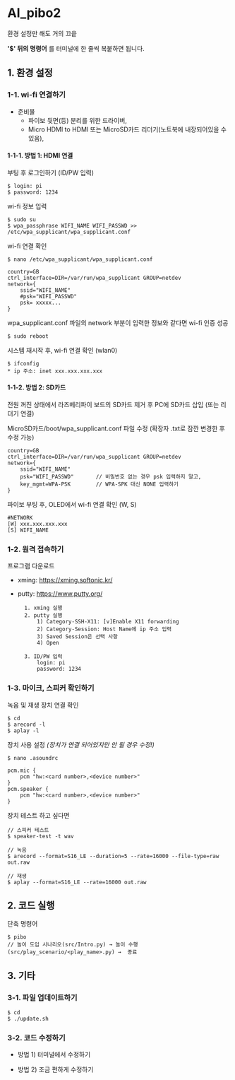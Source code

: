 

# AI_pibo2

환경 설정만 해도 거의 끄읕

**'$' 뒤의 명령어** 를 터미널에 한 줄씩 복붙하면 됩니다.


## 1. 환경 설정

### 1-1. wi-fi 연결하기

* 준비물
    * 파이보 뒷면(등) 분리를 위한 드라이버, 
    * Micro HDMI to HDMI 또는 MicroSD카드 리더기(노트북에 내장되어있을 수 있음), 

#### 1-1-1. 방법 1: HDMI 연결

부팅 후 로그인하기 (ID/PW 입력)

    $ login: pi
    $ password: 1234

wi-fi 정보 입력

	$ sudo su
	$ wpa_passphrase WIFI_NAME WIFI_PASSWD >> /etc/wpa_supplicant/wpa_supplicant.conf 

wi-fi 연결 확인

	$ nano /etc/wpa_supplicant/wpa_supplicant.conf
	 
	country=GB 
	ctrl_interface=DIR=/var/run/wpa_supplicant GROUP=netdev
	network={
        ssid="WIFI_NAME"
        #psk="WIFI_PASSWD"
        psk= xxxxx...
    }
    
wpa_supplicant.conf 파일의 network 부분이 입력한 정보와 같다면 wi-fi 인증 성공 

	$ sudo reboot

시스템 재시작 후, wi-fi 연결 확인 (wlan0)
	
	$ ifconfig	
	* ip 주소: inet xxx.xxx.xxx.xxx	


#### 1-1-2. 방법 2: SD카드

전원 꺼진 상태에서 라즈베리파이 보드의 SD카드 제거 후
PC에 SD카드 삽입 (또는 리더기 연결)

MicroSD카드/boot/wpa_supplicant.conf 파일 수정
(확장자 .txt로 잠깐 변경한 후 수정 가능)

	country=GB 
	ctrl_interface=DIR=/var/run/wpa_supplicant GROUP=netdev
	network={
        ssid="WIFI_NAME"
        psk="WIFI_PASSWD"       // 비밀번호 없는 경우 psk 입력하지 말고,
        key_mgmt=WPA-PSK        // WPA-SPK 대신 NONE 입력하기
    }

파이보 부팅 후, OLED에서 wi-fi 연결 확인 (W, S)
	
	#NETWORK	
	[W] xxx.xxx.xxx.xxx
	[S] WIFI_NAME
  

### 1-2. 원격 접속하기	

프로그램 다운로드

* xming: https://xming.softonic.kr/
* putty: https://www.putty.org/

		1. xming 실행
		2. putty 실행	 
			1) Category-SSH-X11: [v]Enable X11 forwarding
			2) Category-Session: Host Name에 ip 주소 입력
			3) Saved Session은 선택 사항
			4) Open

		3. ID/PW 입력		
			login: pi
			password: 1234
	

### 1-3. 마이크, 스피커 확인하기

녹음 및 재생 장치 연결 확인 

	$ cd
	$ arecord -l
	$ aplay -l		 

장치 사용 설정 
*(장치가 연결 되어있지만 안 될 경우 수정!)*

	$ nano .asoundrc
	
	pcm.mic {
		pcm "hw:<card number>,<device number>"
	}
	pcm.speaker {
		pcm "hw:<card number>,<device number>"
	}
	
장치 테스트 하고 싶다면

	// 스피커 테스트
	$ speaker-test -t wav
	
	// 녹음
	$ arecord --format=S16_LE --duration=5 --rate=16000 --file-type=raw out.raw
	
	// 재생
	$ aplay --format=S16_LE --rate=16000 out.raw


## 2. 코드 실행

단축 명령어

	$ pibo
    // 놀이 도입 시나리오(src/Intro.py) → 놀이 수행(src/play_scenario/<play_name>.py) →  종료
    
## 3. 기타

### 3-1. 파일 업데이트하기 

	$ cd
	$ ./update.sh

### 3-2. 코드 수정하기

* 방법 1) 터미널에서 수정하기
			

* 방법 2) 조금 편하게 수정하기

		 
